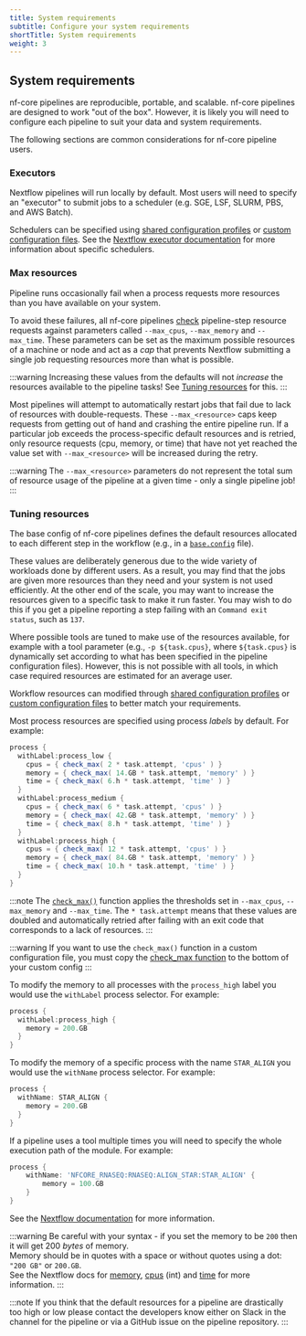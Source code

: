 ```yaml
---
title: System requirements
subtitle: Configure your system requirements
shortTitle: System requirements
weight: 3
---
```


## System requirements

nf-core pipelines are reproducible, portable, and scalable. nf-core pipelines are designed to work "out of the box". However, it is likely you will need to configure each pipeline to suit your data and system requirements.

The following sections are common considerations for nf-core pipeline users.

### Executors

Nextflow pipelines will run locally by default.
Most users will need to specify an "executor" to submit jobs to a scheduler (e.g. SGE, LSF, SLURM, PBS, and AWS Batch).

Schedulers can be specified using [shared configuration profiles](#shared-configuration-files) or [custom configuration files](#custom-parameter-and-configuration-files).
See the [Nextflow executor documentation](https://www.nextflow.io/docs/latest/executor.html#executor-page) for more information about specific schedulers.

### Max resources

Pipeline runs occasionally fail when a process requests more resources than you have available on your system.

To avoid these failures, all nf-core pipelines [check](https://github.com/nf-core/tools/blob/99961bedab1518f592668727a4d692c4ddf3c336/nf_core/pipeline-template/nextflow.config#L206-L237) pipeline-step resource requests against parameters called `--max_cpus`, `--max_memory` and `--max_time`. These parameters can be set as the maximum possible resources of a machine or node and act as a _cap_ that prevents Nextflow submitting a single job requesting resources more than what is possible.

:::warning
Increasing these values from the defaults will not _increase_ the resources available to the pipeline tasks! See [Tuning resources](#tuning-resources) for this.
:::

Most pipelines will attempt to automatically restart jobs that fail due to lack of resources with double-requests. These `--max_<resource>` caps keep requests from getting out of hand and crashing the entire pipeline run. If a particular job exceeds the process-specific default resources and is retried, only resource requests (cpu, memory, or time) that have not yet reached the value set with `--max_<resource>` will be increased during the retry.

:::warning
The `--max_<resource>` parameters do not represent the total sum of resource usage of the pipeline at a given time - only a single pipeline job!
:::

### Tuning resources

The base config of nf-core pipelines defines the default resources allocated to each different step in the workflow (e.g., in a [`base.config`](https://github.com/nf-core/rnaseq/blob/master/conf/base.config) file).

These values are deliberately generous due to the wide variety of workloads done by different users.
As a result, you may find that the jobs are given more resources than they need and your system is not used efficiently.
At the other end of the scale, you may want to increase the resources given to a specific task to make it run faster.
You may wish to do this if you get a pipeline reporting a step failing with an `Command exit status`, such as `137`.

Where possible tools are tuned to make use of the resources available, for example with a tool parameter (e.g., `-p ${task.cpus}`, where `${task.cpus}` is dynamically set according to what has been specified in the pipeline configuration files). However, this is not possible with all tools, in which case required resources are estimated for an average user.

Workflow resources can modified through [shared configuration profiles](#shared-configuration-files) or [custom configuration files](#custom-parameter-and-configuration-files) to better match your requirements.

Most process resources are specified using process _labels_ by default. For example:

```groovy
process {
  withLabel:process_low {
    cpus = { check_max( 2 * task.attempt, 'cpus' ) }
    memory = { check_max( 14.GB * task.attempt, 'memory' ) }
    time = { check_max( 6.h * task.attempt, 'time' ) }
  }
  withLabel:process_medium {
    cpus = { check_max( 6 * task.attempt, 'cpus' ) }
    memory = { check_max( 42.GB * task.attempt, 'memory' ) }
    time = { check_max( 8.h * task.attempt, 'time' ) }
  }
  withLabel:process_high {
    cpus = { check_max( 12 * task.attempt, 'cpus' ) }
    memory = { check_max( 84.GB * task.attempt, 'memory' ) }
    time = { check_max( 10.h * task.attempt, 'time' ) }
  }
}
```

:::note
The [`check_max()`](https://github.com/nf-core/tools/blob/99961bedab1518f592668727a4d692c4ddf3c336/nf_core/pipeline-template/nextflow.config#L206-L237) function applies the thresholds set in `--max_cpus`, `--max_memory` and `--max_time`. The `* task.attempt` means that these values are doubled and automatically retried after failing with an exit code that corresponds to a lack of resources.
:::

:::warning
If you want to use the `check_max()` function in a custom configuration file, you must copy the [check_max function](https://github.com/nf-core/tools/blob/99961bedab1518f592668727a4d692c4ddf3c336/nf_core/pipeline-template/nextflow.config#L206-L237) to the bottom of your custom config
:::

To modify the memory to all processes with the `process_high` label you would use the `withLabel` process selector. For example:

```groovy
process {
  withLabel:process_high {
    memory = 200.GB
  }
}
```

To modify the memory of a specific process with the name `STAR_ALIGN` you would use the `withName` process selector. For example:

```groovy
process {
  withName: STAR_ALIGN {
    memory = 200.GB
  }
}
```

If a pipeline uses a tool multiple times you will need to specify the whole execution path of the module. For example:

```groovy
process {
    withName: 'NFCORE_RNASEQ:RNASEQ:ALIGN_STAR:STAR_ALIGN' {
        memory = 100.GB
    }
}
```

See the [Nextflow documentation](https://www.nextflow.io/docs/latest/config.html#process-selectors) for more information.

:::warning
Be careful with your syntax - if you set the memory to be `200` then it will get 200 _bytes_ of memory. <br/>
Memory should be in quotes with a space or without quotes using a dot: `"200 GB"` or `200.GB`. <br/>
See the Nextflow docs for [memory](https://www.nextflow.io/docs/latest/process.html#memory),
[cpus](https://www.nextflow.io/docs/latest/process.html#cpus) (int) and
[time](https://www.nextflow.io/docs/latest/process.html#time) for more information.
:::

:::note
If you think that the default resources for a pipeline are drastically too high or low please contact the developers know either on Slack in the channel for the pipeline or via a GitHub issue on the pipeline repository.
:::
